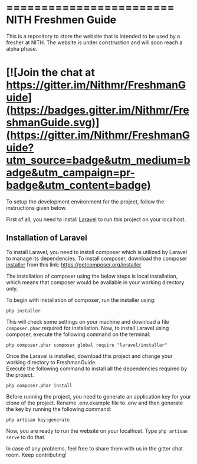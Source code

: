 ========================
NITH Freshmen Guide
========================

This is a repository to store the website that is intended to be used by a fresher at NITH.
The website is under construction and will soon reach a alpha phase.


[![Join the chat at https://gitter.im/Nithmr/FreshmanGuide](https://badges.gitter.im/Nithmr/FreshmanGuide.svg)](https://gitter.im/Nithmr/FreshmanGuide?utm_source=badge&utm_medium=badge&utm_campaign=pr-badge&utm_content=badge)
=======
To setup the development environment for the project, follow the instructions given below.

First of all, you need to install [Laravel](https://laravel.com) to run this project on your localhost.

Installation of Laravel
------------------------
To install Laravel, you need to install composer which is utilized by Laravel to manage its dependencies.
To install composer, download the composer [installer](https://getcomposer.org/installer) from this link:
https://getcomposer.org/installer

The installation of composer using the below steps is local installation, which means that composer would be available in your working directory only.

To begin with installation of composer, run the installer using:

`php installer`

This will check some settings on your machine and download a file `composer.phar` required for installation.
Now, to install Laravel using composer, execute the following command on the terminal:

`php composer.phar composer global require "laravel/installer"`

Once the Laravel is installed, download this project and change your working directory to FreshmanGuide.<br>
Execute the following command to install all the dependencies required by the project.

`php composer.phar install`

Before running the project, you need to generate an application key for your clone of the project. Rename .env.example file to .env and then generate the key by running the following command:

`php artisan key:generate`

Now, you are ready to run the website on your localhost. Type `php artisan serve` to do that.



In case of any problems, feel free to share them with us in the gitter chat room.
Keep contributing!
